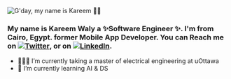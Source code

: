 ![G'day, my name is Kareem 👋🏻]()

### My name is Kareem Waly a ✨Software Engineer ✨. I'm from Cairo, Egypt. former Mobile App Developer. You can Reach me on [![Twitter][1.2]][1], or on [![LinkedIn][2.2]][2].
[1.2]: http://i.imgur.com/wWzX9uB.png (twitter icon without padding)
[2.2]: https://raw.githubusercontent.com/MartinHeinz/MartinHeinz/master/linkedin-3-16.png (LinkedIn icon without padding)
[1]: https://twitter.com/kareemkhaled98
[2]: https://www.linkedin.com/in/kareemkhaled98/
<!-- [![Kareem's GitHub stats](https://github-readme-stats.vercel.app/apikareemkhaled-android=anuraghazra)](https://github.com/anuraghazra/github-readme-stats)-->


- 👨🏻‍💻 I’m currently taking a master of electrical engineering at uOttawa 
- 🌱 I’m currently learning AI & DS 
### 

<!--
**kareemkhaled-android/kareemkhaled-android** is a ✨ _special_ ✨ repository because its `README.md` (this file) appears on your GitHub profile.

Here are some ideas to get you started:

- 🔭 I’m currently working on ...
- 🌱 I’m currently learning ...
- 👯 I’m looking to collaborate on ...
- 🤔 I’m looking for help with ...
- 💬 Ask me about ...
- 📫 How to reach me: ...
- 😄 Pronouns: ...
- ⚡ Fun fact: ...
-->

